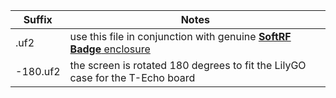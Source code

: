 Suffix|Notes
---|---
.uf2| use this file in conjunction with genuine [**SoftRF Badge** enclosure](https://github.com/lyusupov/SoftRF/tree/master/case/Badge)
-180.uf2| the screen is rotated 180 degrees to fit the LilyGO case for the T-Echo board
